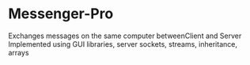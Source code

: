# Messenger-Pro
Exchanges messages on the same computer betweenClient and Server
Implemented using GUI libraries, server sockets, streams, inheritance, arrays
